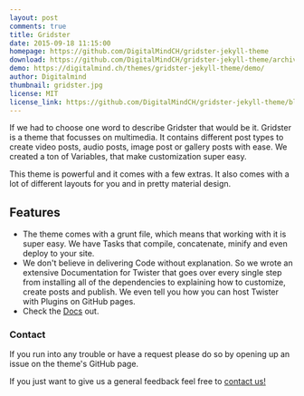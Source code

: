 ```yaml
---
layout: post
comments: true
title: Gridster
date: 2015-09-18 11:15:00
homepage: https://github.com/DigitalMindCH/gridster-jekyll-theme
download: https://github.com/DigitalMindCH/gridster-jekyll-theme/archive/master.zip
demo: https://digitalmind.ch/themes/gridster-jekyll-theme/demo/
author: Digitalmind
thumbnail: gridster.jpg
license: MIT
license_link: https://github.com/DigitalMindCH/gridster-jekyll-theme/blob/master/LICENCE
---
```


If we had to choose one word to describe Gridster that would be it.
Gridster is a theme that focusses on multimedia. It contains different post types to create video posts, audio posts, image post or gallery posts with ease. We created a ton of Variables, that make customization super easy.

This theme is powerful and it comes with a few extras. It also comes with a lot of different layouts for you and in pretty material design.

## Features

* The theme comes with a grunt file, which means that working with it is super easy. We have Tasks that compile, concatenate, minify and even deploy to your site.
* We don't believe in delivering Code without explanation. So we wrote an extensive Documentation for Twister that goes over every single step from installing all of the dependencies to explaining how to customize, create posts and publish. We even tell you how you can host Twister with Plugins on GitHub pages.
* Check the [Docs](https://gridster.digitalmind.ch/documentation/) out.

### Contact

If you run into any trouble or have a request please do so by opening up an issue on the theme's GitHub page.

If you just want to give us a general feedback feel free to [contact us!](https://digitalmind.ch/contact/)
